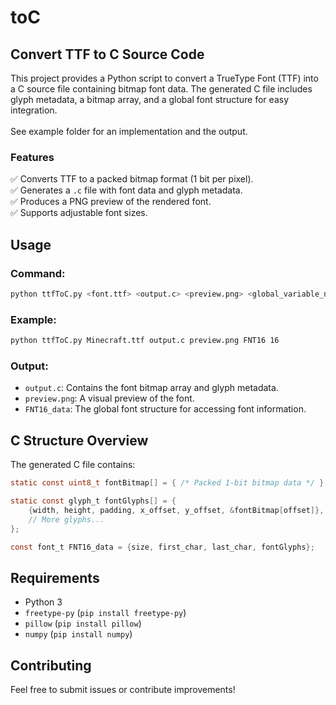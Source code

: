 # toC

## Convert TTF to C Source Code
This project provides a Python script to convert a TrueType Font (TTF) into a C source file containing bitmap font data. The generated C file includes glyph metadata, a bitmap array, and a global font structure for easy integration.
\
\
See example folder for an implementation and the output.

### Features
✅ Converts TTF to a packed bitmap format (1 bit per pixel).  
✅ Generates a `.c` file with font data and glyph metadata.  
✅ Produces a PNG preview of the rendered font.  
✅ Supports adjustable font sizes.  

## Usage
### Command:
```sh
python ttfToC.py <font.ttf> <output.c> <preview.png> <global_variable_name> <size>
```

### Example:
```sh
python ttfToC.py Minecraft.ttf output.c preview.png FNT16 16
```

### Output:
- `output.c`: Contains the font bitmap array and glyph metadata.
- `preview.png`: A visual preview of the font.
- `FNT16_data`: The global font structure for accessing font information.

## C Structure Overview
The generated C file contains:
```c
static const uint8_t fontBitmap[] = { /* Packed 1-bit bitmap data */ };

static const glyph_t fontGlyphs[] = {
    {width, height, padding, x_offset, y_offset, &fontBitmap[offset]},
    // More glyphs...
};

const font_t FNT16_data = {size, first_char, last_char, fontGlyphs};
```

## Requirements
- Python 3
- `freetype-py` (`pip install freetype-py`)
- `pillow` (`pip install pillow`)
- `numpy` (`pip install numpy`)

## Contributing
Feel free to submit issues or contribute improvements!
